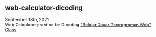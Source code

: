 ## web-calculator-dicoding
September 18th, 2021  
Web Calculator practice for Dicoding ["Belajar Dasar Pemrograman Web" Class](https://www.dicoding.com/academies/123)
